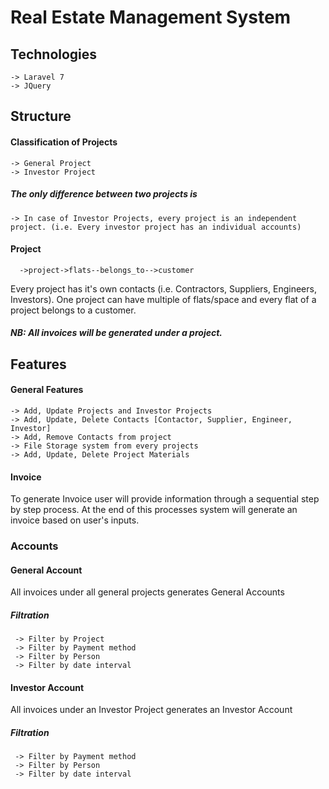 # Real  Estate Management System

## Technologies
    -> Laravel 7
    -> JQuery

## Structure
#### Classification of Projects
    -> General Project
    -> Investor Project
##### The only difference between two projects is
    -> In case of Investor Projects, every project is an independent project. (i.e. Every investor project has an individual accounts)
#### Project
      ->project->flats--belongs_to-->customer
Every project has it's own contacts (i.e. Contractors, Suppliers, Engineers, Investors). One project can have multiple of flats/space and every flat of a project belongs to a customer.
##### NB: All invoices will be generated under a project.
## Features

#### General Features
    -> Add, Update Projects and Investor Projects
    -> Add, Update, Delete Contacts [Contactor, Supplier, Engineer, Investor]
    -> Add, Remove Contacts from project
    -> File Storage system from every projects
    -> Add, Update, Delete Project Materials

#### Invoice
To generate Invoice user will provide information through a sequential step by step process. At the end of this processes system will generate an invoice based on user's inputs.

### Accounts

#### General Account
All invoices under all general projects generates General Accounts
##### Filtration
     -> Filter by Project
     -> Filter by Payment method
     -> Filter by Person
     -> Filter by date interval
#### Investor Account
All invoices under an Investor Project generates an Investor Account
##### Filtration
     -> Filter by Payment method
     -> Filter by Person
     -> Filter by date interval
